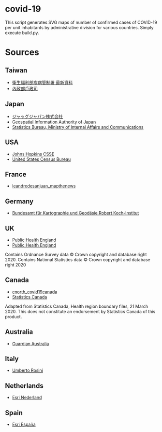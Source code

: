 # covid-19
This script generates SVG maps of number of confirmed cases of COVID-19 per unit inhabitants by administrative division for various countries. Simply execute build.py.

# Sources
## Taiwan
* [衛生福利部疾病管制署 最新資料](https://data.gov.tw/dataset/118038)
* [內政部戶政司](https://gis.ris.gov.tw/dashboard.html?key=B01)

## Japan
* [ジャッグジャパン株式会社](https://www.arcgis.com/home/item.html?id=a8d15e435dc746afa2347c6826ad5a95)
* [Geospatial Information Authority of Japan](https://www.gsi.go.jp/kankyochiri/gm_japan_e.html)
* [Statistics Bureau, Ministry of Internal Affairs and Communications](https://www.stat.go.jp/english/data/nenkan/66nenkan/1431-02.html)

## USA
* [Johns Hopkins CSSE](https://www.arcgis.com/home/item.html?id=c0b356e20b30490c8b8b4c7bb9554e7c#overview)
* [United States Census Bureau](https://www.census.gov/data/datasets/time-series/demo/popest/2010s-state-total.html#par_textimage_1873399417)

## France
* [leandrodesanjuan_mapthenews](https://www.arcgis.com/home/item.html?id=e34701f45bf6484ca14e0ba2d9e4939f)

## Germany
* [Bundesamt für Kartographie und Geodäsie Robert Koch-Institut](https://www.arcgis.com/home/item.html?id=917fc37a709542548cc3be077a786c17)

## UK
* [Public Health England](https://www.arcgis.com/home/item.html?id=a51606bdfb824d65a63ef0ca65aac90f)
* [Public Health England](https://www.arcgis.com/home/item.html?id=90f3893ff60e43c9ad785c8a9073c516)

Contains Ordnance Survey data © Crown copyright and database right 2020. Contains National Statistics data © Crown copyright and database right 2020

## Canada
* [cnorth_covid19canada](https://www.arcgis.com/home/item.html?id=e5403793c5654affac0942432783365a)
* [Statistics Canada](https://www150.statcan.gc.ca/n1/pub/82-402-x/2018001/hrbf-flrs-eng.htm)

Adapted from Statistics Canada, Health region boundary files, 21 March 2020. This does not constitute an endorsement by Statistics Canada of this product.

## Australia
* [Guardian Australia](https://www.arcgis.com/home/item.html?id=35b077523be94f7288b21db815e6e6e6#overview)

## Italy
* [Umberto Rosini](https://www.arcgis.com/home/item.html?id=b0c68bce2cce478eaac82fe38d4138b1)

## Netherlands
* [Esri Nederland](https://www.arcgis.com/home/item.html?id=20d392a8a3b84506b7f9c2bb0f20ae8c)

## Spain
* [Esri España](https://www.arcgis.com/home/item.html?id=eb502ad861b7432a82cadad12c77851c)
